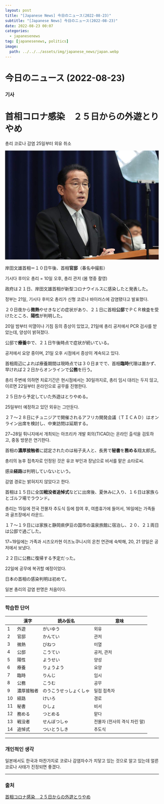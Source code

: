 ```yaml
---
layout: post
title: "[Japanese News] 今日のニュース(2022-08-23)"
subtitle: "[Japanese News] 今日のニュース(2022-08-23)"
date: 2022-08-23 00:07
categories:
  - japanesenews
tag: [japanesenews, politics]
image:
  path: ../../../assets/img/japanese_news/japan.webp
---
```


# 今日のニュース (2022-08-23)

### 기사

# **首相コロナ感染　２５日からの外遊とりやめ**

총리 코로나 감염 25일부터 외유 취소

![kishida.png](../../assets/img/japanese_news/2022-08-23-jn-news/kishida.png)

岸田文雄首相＝１０日午後、首相**官邸**（春名中撮影）

기시다 후미오 총리 = 10일 오후, 총리 관저 (봄 명중 촬영)

政府は２１日、岸田文雄首相が新型コロナウイルスに感染したと発表した。

정부는 21일, 기시다 후미오 총리가 신형 코로나 바이러스에 감염됐다고 발표했다.

２０日夜から**微熱**やせきなどの症状があり、２１日に首相**公邸**でＰＣＲ検査を受けたところ、**陽性**が判明した。

20일 밤부터 미열이나 기침 등의 증상이 있었고, 21일에 총리 공저에서 PCR 검사를 받았는데, 양성이 밝혀졌다.

公邸で**療養**中で、２１日午後時点で症状が続いている。

공저에서 요양 중이며, 21일 오후 시점에서 증상이 계속되고 있다.

首相周辺によれば療養期間は現時点では３０日までで、首相**臨時**代理は置かず、早ければ２２日からオンラインで**公務**を行う。

총리 주변에 의하면 치료기간은 현시점에서는 30일까지로, 총리 임시 대리는 두지 않고, 이르면 22일부터 온라인으로 공무를 진행한다.

２５日から予定していた外遊はとりやめる。

25일부터 예정하고 있던 외유는 그만둔다.

２７～２８日にチュニジアで開催されるアフリカ開発会議（ＴＩＣＡＤ）はオンライン出席を検討し、中東訪問は延期する。

27~28일 튀니지에서 개최되는 아프리카 개발 회의(TICAD)는 온라인 출석을 검토하고, 중동 방문은 연기한다.

首相の**濃厚接触者**に認定されたのは裕子夫人と、長男で**秘書**を**務める**翔太郎氏。

총리의 농후 접촉자로 인정된 것은 유코 부인과 장남으로 비서를 맡은 쇼타로씨.

感染**経路**は判明していないという。

감염 경로는 밝혀지지 않았다고 한다.

首相は１５日に全国**戦没者追悼式**などに出席後、夏休みに入り、１６日は家族らとゴルフ場でラウンド。

총리는 15일에 전국 전몰자 추도식 등에 참여 후, 여름휴가에 들어서, 16일에는 가족들과 골프장에서 라운드.

１７～１９日には家族と静岡県伊豆の国市の温泉旅館に宿泊し、２０、２１両日は公邸で過ごした。

17~19일에는 가족과 시즈오카현 이즈노쿠니시의 온천 연관에 숙박해, 20, 21 양일은 공저에서 보냈다.

２２日に公務に復帰する予定だった。

22일에 공무에 복귀할 예정이었다.

日本の首相の感染判明は初めて。

일본 총리의 감염 판명은 처음이다.

---

### 학습한 단어

|  | 漢字 | 読み仮名 | 意味 |
| --- | --- | --- | --- |
| 1 | 外遊 | がいゆう | 외유 |
| 2 | 官邸 | かんてい | 관저 |
| 3 | 微熱 | びねつ | 미열 |
| 4 | 公邸 | こうてい | 공저, 관저 |
| 5 | 陽性 | ようせい | 양성 |
| 6 | 療養 | りょうよう | 요양 |
| 7 | 臨時 | りんじ | 임시 |
| 8 | 公務 | こうむ | 공무 |
| 9 | 濃厚接触者 | のうこうせっしょくしゃ | 밀접 접촉자 |
| 10 | 経路 | けいろ | 경로 |
| 11 | 秘書 | ひしょ | 비서 |
| 12 | 務める | つとめる | 맡다 |
| 13 | 戦没者 | せんぼつしゃ | 전몰자 (전사의 격식 차린 말) |
| 14 | 追悼式 | ついとうしき | 추도식 |

---

### 개인적인 생각

일본에서도 한국과 마찬가지로 코로나 감염자수가 치닿고 있는 것으로 알고 있는데 얼른 코로나 사태가 진정되면 좋겠다.

---

### 출처

[首相コロナ感染　２５日からの外遊とりやめ](https://www.iza.ne.jp/article/20220821-SUPBRDAAC5IAZDBFNSLRRJXIRI/)